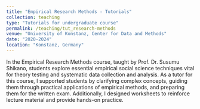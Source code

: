 ```yaml
---
title: "Empirical Research Methods - Tutorials"
collection: teaching
type: "Tutorials for undergraduate course"
permalink: /teaching/tut_research-methods
venue: "University of Konstanz, Center for Data and Methods"
date: "2020-2024"
location: "Konstanz, Germany"
---
```




In the Empirical Research Methods course, taught by Prof. Dr. Susumu Shikano, students explore essential empirical social science techniques vital for theory testing and systematic data collection and analysis. As a tutor for this course, I supported students by clarifying complex concepts, guiding them through practical applications of empirical methods, and preparing them for the written exam. Additionally, I designed worksheets to reinforce lecture material and provide hands-on practice.